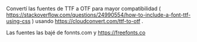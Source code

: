 Convertí las fuentes de TTF a OTF para mayor compatibilidad ( https://stackoverflow.com/questions/24990554/how-to-include-a-font-ttf-using-css ) usando https://cloudconvert.com/ttf-to-otf .

Las fuentes las bajé de fonnts.com y https://freefonts.co
